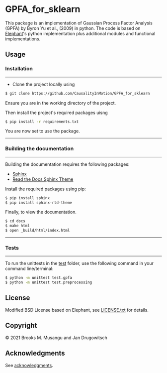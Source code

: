 # GPFA_for_sklearn

This package is an implementation of Gaussian Process Factor Analysis (GPFA) by Byron Yu et al.,
(2009) in python. The code is based on [Elephant](https://elephant.readthedocs.io/en/latest/reference/gpfa.html)'s
python implementation plus additional modules and functional implementations.

## Usage

### Installation
-----------------

- Clone the project locally using 

```bash
$ git clone https://github.com/CausalityInMotion/GPFA_for_sklearn
```

Ensure you are in the working directory of the project.

Then install the project's required packages uisng

```bash
$ pip install -r requirements.txt
```

You are now set to use the package.

------------------------------
### Building the documentation
------------------------------

Building the documentation requires the following packages:

 - [Sphinx](http://www.sphinx-doc.org)
 - [Read the Docs Sphinx Theme](https://sphinx-rtd-theme.readthedocs.io/en/stable/)

Install the required packages using pip:

```bash
$ pip install sphinx
$ pip install sphinx-rtd-theme
```

Finally, to view the documentation.

```bash
$ cd docs
$ make html
$ open _build/html/index.html
```
-----------
### Tests
-----------

To run the unittests in the [test](test) folder, use the following command in your command line/terminal:

```bash
$ python -m unittest test.gpfa
$ python -m unittest test.preprocessing
```

## License
Modified BSD License based on Elephant, see [LICENSE.txt](LICENSE.txt) for details.


## Copyright

:copyright: 2021 Brooks M. Musangu and Jan Drugowitsch

## Acknowledgments

See [acknowledgments](docs/acknowledgments.rst).